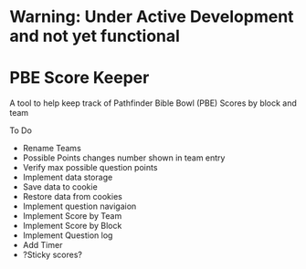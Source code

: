 # Warning: Under Active Development and not yet functional

# PBE Score Keeper
A tool to help keep track of Pathfinder Bible Bowl (PBE) Scores by block and team

To Do
* Rename Teams
* Possible Points changes number shown in team entry
* Verify max possible question points
* Implement data storage
* Save data to cookie
* Restore data from cookies
* Implement question navigaion
* Implement Score by Team
* Implement Score by Block
* Implement Question log
* Add Timer
* ?Sticky scores?